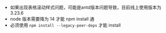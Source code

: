 + 如果出现表格滚动样式问题，可能是antd版本问题导致，目前线上使用版本为3.23.6
+ node 版本需要降为 14 才能 npm install 通
+ 必须使用 `npm install --legacy-peer-deps` 才能 install

